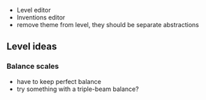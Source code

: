 - Level editor
- Inventions editor
- remove theme from level, they should be separate abstractions


## Level ideas

### Balance scales

  - have to keep perfect balance
  - try something with a triple-beam balance?